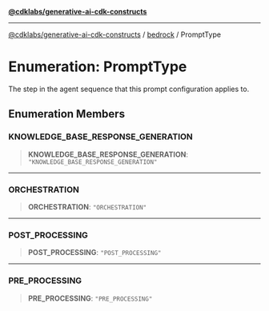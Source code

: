 [**@cdklabs/generative-ai-cdk-constructs**](../../../README.md)

***

[@cdklabs/generative-ai-cdk-constructs](../../../README.md) / [bedrock](../README.md) / PromptType

# Enumeration: PromptType

The step in the agent sequence that this prompt configuration applies to.

## Enumeration Members

### KNOWLEDGE\_BASE\_RESPONSE\_GENERATION

> **KNOWLEDGE\_BASE\_RESPONSE\_GENERATION**: `"KNOWLEDGE_BASE_RESPONSE_GENERATION"`

***

### ORCHESTRATION

> **ORCHESTRATION**: `"ORCHESTRATION"`

***

### POST\_PROCESSING

> **POST\_PROCESSING**: `"POST_PROCESSING"`

***

### PRE\_PROCESSING

> **PRE\_PROCESSING**: `"PRE_PROCESSING"`
